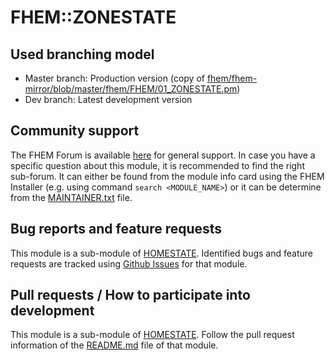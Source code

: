 # FHEM::ZONESTATE

## Used branching model
* Master branch: Production version (copy of [fhem/fhem-mirror/blob/master/fhem/FHEM/01_ZONESTATE.pm](https://github.com/fhem/fhem-mirror/blob/master/fhem/FHEM/01_ZONESTATE.pm))
* Dev branch: Latest development version

## Community support
The FHEM Forum is available [here](https://forum.fhem.de/) for general support.
In case you have a specific question about this module, it is recommended to find the right sub-forum.
It can either be found from the module info card using the FHEM Installer (e.g. using command `search <MODULE_NAME>`) or it can be determine from the [MAINTAINER.txt](https://github.com/fhem/fhem-mirror/blob/master/fhem/MAINTAINER.txt) file.

## Bug reports and feature requests
This module is a sub-module of [HOMESTATE](https://github.com/fhem/HOMESTATE).
Identified bugs and feature requests are tracked using [Github Issues](https://github.com/fhem/HOMESTATE/issues) for that module.

## Pull requests / How to participate into development
This module is a sub-module of [HOMESTATE](https://github.com/fhem/HOMESTATE).
Follow the pull request information of the [README.md](https://github.com/fhem/HOMESTATE/blob/dev/README.md) file of that module.